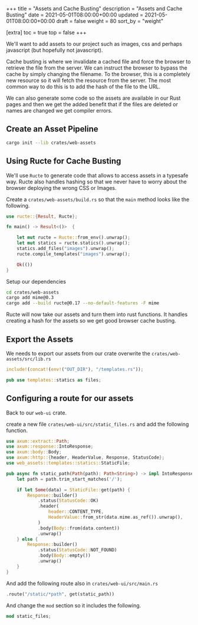 +++
title = "Assets and Cache Busting"
description = "Assets and Cache Busting"
date = 2021-05-01T08:00:00+00:00
updated = 2021-05-01T08:00:00+00:00
draft = false
weight = 80
sort_by = "weight"


[extra]
toc = true
top = false
+++

We'll want to add assets to our project such as images, css and perhaps javascript (but hopefully not javascript).

Cache busting is where we invalidate a cached file and force the browser to retrieve the file from the server. We can instruct the browser to bypass the cache by simply changing the filename. To the browser, this is a completely new resource so it will fetch the resource from the server. The most common way to do this is to add the hash of the file to the URL.

We can also generate some code so the assets are available in our Rust pages and then we get the added benefit that if the files are deleted or names are changed we get compiler errors.

## Create an Asset Pipeline

```sh
cargo init --lib crates/web-assets
```

## Using Ructe for Cache Busting

We'll use `Ructe` to generate code that allows to access assets in a typesafe way. Ructe also handles hashing so that we never have to worry about the browser deploying the wrong CSS or Images.


Create a  `crates/web-assets/build.rs` so that the `main` method looks like the following.

```rust
use ructe::{Result, Ructe};

fn main() -> Result<()>  {

    let mut ructe = Ructe::from_env().unwrap();
    let mut statics = ructe.statics().unwrap();
    statics.add_files("images").unwrap();
    ructe.compile_templates("images").unwrap();

    Ok(())
}
```

Setup our dependencies

```sh
cd crates/web-assets
cargo add mime@0.3
cargo add --build ructe@0.17 --no-default-features -F mime
```

Ructe will now take our assets and turn them into rust functions. It handles creating a hash for the assets so we get good browser cache busting.

## Export the Assets

We needs to export our assets from our crate overwrite the `crates/web-assets/src/lib.rs`

```rust
include!(concat!(env!("OUT_DIR"), "/templates.rs"));

pub use templates::statics as files;
```

## Configuring a route for our assets

Back to our `web-ui` crate.

create a new file `crates/web-ui/src/static_files.rs` and add the following function.

```rust
use axum::extract::Path;
use axum::response::IntoResponse;
use axum::body::Body;
use axum::http::{header, HeaderValue, Response, StatusCode};
use web_assets::templates::statics::StaticFile;

pub async fn static_path(Path(path): Path<String>) -> impl IntoResponse {
    let path = path.trim_start_matches('/');

    if let Some(data) = StaticFile::get(path) {
        Response::builder()
            .status(StatusCode::OK)
            .header(
                header::CONTENT_TYPE,
                HeaderValue::from_str(data.mime.as_ref()).unwrap(),
            )
            .body(Body::from(data.content))
            .unwrap()
    } else {
        Response::builder()
            .status(StatusCode::NOT_FOUND)
            .body(Body::empty())
            .unwrap()
    }
}
```

And add the following route also in `crates/web-ui/src/main.rs`

```rust
.route("/static/*path", get(static_path))
```

And change the `mod` section so it includes the following.

```rust
mod static_files;
```